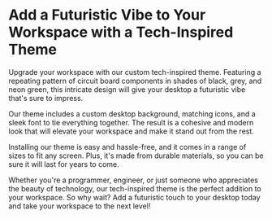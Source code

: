 <!--font:I recommend using the Google font "Poppins" for the website.-->

# Add a Futuristic Vibe to Your Workspace with a Tech-Inspired Theme

Upgrade your workspace with our custom tech-inspired theme. Featuring a repeating pattern of circuit board components in shades of black, grey, and neon green, this intricate design will give your desktop a futuristic vibe that's sure to impress.

Our theme includes a custom desktop background, matching icons, and a sleek font to tie everything together. The result is a cohesive and modern look that will elevate your workspace and make it stand out from the rest.

Installing our theme is easy and hassle-free, and it comes in a range of sizes to fit any screen. Plus, it's made from durable materials, so you can be sure it will last for years to come.

Whether you're a programmer, engineer, or just someone who appreciates the beauty of technology, our tech-inspired theme is the perfect addition to your workspace. So why wait? Add a futuristic touch to your desktop today and take your workspace to the next level!

<!--

Write me markdown content of website with wallpaper:

"A wallpaper with a repeating pattern of circuit board components, in shades of black, grey, and neon green."

The header of the page should not be copy of the text but rather a real content of the website which is using this wallpaper.


---


# Tech-inspired Wallpaper for Your Desktop

Add a touch of tech to your workspace with our circuit board wallpaper. This high-quality wallpaper features a repeating pattern of circuit board components in shades of black, grey, and neon green. The intricate design is perfect for anyone who loves technology or wants to add a futuristic vibe to their desktop.

Our wallpaper is easy to install and comes in a range of sizes to fit any screen. It's also made from durable materials, so you can be sure it will last for years to come. Whether you're a programmer, engineer, or just someone who appreciates the beauty of technology, our circuit board wallpaper is the perfect addition to your workspace.

So why wait? Upgrade your desktop today with our tech-inspired wallpaper and take your workspace to the next level!


---


Heading should not include word "wallpaper". The website should not be about the wallpaper itself, wallpaper is just a related background, rewrite whole content.


---


# Elevate Your Workspace with a Tech-Inspired Theme

Transform your workspace with our tech-inspired theme featuring a repeating pattern of circuit board components in shades of black, grey, and neon green. This intricate design is perfect for anyone who loves technology or wants to add a futuristic vibe to their desktop.

Our theme includes a custom desktop background, matching icons, and a sleek font to tie everything together. The result is a cohesive and modern look that will elevate your workspace and impress your colleagues.

The best part? Our theme is easy to install and comes in a range of sizes to fit any screen. Plus, it's made from durable materials, so you can be sure it will last for years to come.

Whether you're a programmer, engineer, or just someone who appreciates the beauty of technology, our tech-inspired theme is the perfect addition to your workspace. So why wait? Upgrade your desktop today and take your workspace to the next level!


---


Heading is too long, rewrite whole content.


---


# Elevate Your Workspace with a Tech-Inspired Theme

Looking for a way to add a touch of tech to your workspace? Our custom tech-inspired theme is the perfect solution. Featuring a repeating pattern of circuit board components in shades of black, grey, and neon green, this intricate design will give your desktop a futuristic vibe that's sure to impress.

Our theme includes a custom desktop background, matching icons, and a sleek font to tie everything together. The result is a cohesive and modern look that will elevate your workspace and make it stand out from the rest.

Installing our theme is easy and hassle-free, and it comes in a range of sizes to fit any screen. Plus, it's made from durable materials, so you can be sure it will last for years to come.

Whether you're a programmer, engineer, or just someone who appreciates the beauty of technology, our tech-inspired theme is the perfect addition to your workspace. So why wait? Upgrade your desktop today and take your workspace to the next level!


---


Heading is too long, rewrite whole content.


---


# Add a Futuristic Vibe to Your Workspace with a Tech-Inspired Theme

Upgrade your workspace with our custom tech-inspired theme. Featuring a repeating pattern of circuit board components in shades of black, grey, and neon green, this intricate design will give your desktop a futuristic vibe that's sure to impress.

Our theme includes a custom desktop background, matching icons, and a sleek font to tie everything together. The result is a cohesive and modern look that will elevate your workspace and make it stand out from the rest.

Installing our theme is easy and hassle-free, and it comes in a range of sizes to fit any screen. Plus, it's made from durable materials, so you can be sure it will last for years to come.

Whether you're a programmer, engineer, or just someone who appreciates the beauty of technology, our tech-inspired theme is the perfect addition to your workspace. So why wait? Add a futuristic touch to your desktop today and take your workspace to the next level!


---


Write me a Google font which is best fitting for the website.

Pick from the list:
- Barlow Condensed
- Great Vibes
- Orbitron
- Open Sans
- Exo 2
- Alegreya
- Futura
- Inter
- Poppins
- Lato
- Raleway
- IBM Plex Sans
- Playfair Display
- Roboto
- Dancing Script
- Montserrat
- Lobster


Write just the font name nothing else.


---


I recommend using the Google font "Poppins" for the website.

-->
